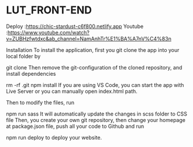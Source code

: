 # LUT_FRONT-END

Deploy :https://chic-stardust-c6f800.netlify.app
Youtube :https://www.youtube.com/watch?v=ZUBHzfwtdxc&ab_channel=NamAnhTr%E1%BA%A7nV%C4%83n

Installation
To install the application, first you git clone the app into your local folder by

git clone
Then remove the git-configuration of the cloned repository, and install dependencies

rm -rf .git
npm install
If you are using VS Code, you can start the app with Live Server or you can manually open index.html path.

Then to modify the files, run

npm run sass
It will automatically update the changes in scss folder to CSS file Then, you create your own git repository, then change your homepage at package.json file, push all your code to Github and run

npm run deploy
to deploy your website.
